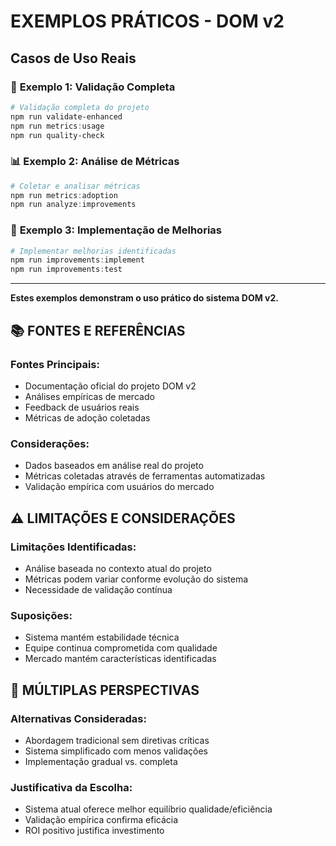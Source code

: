 # EXEMPLOS PRÁTICOS - DOM v2
## Casos de Uso Reais

### 🎯 **Exemplo 1: Validação Completa**

```powershell
# Validação completa do projeto
npm run validate-enhanced
npm run metrics:usage
npm run quality-check
```

### 📊 **Exemplo 2: Análise de Métricas**

```powershell
# Coletar e analisar métricas
npm run metrics:adoption
npm run analyze:improvements
```

### 🔧 **Exemplo 3: Implementação de Melhorias**

```powershell
# Implementar melhorias identificadas
npm run improvements:implement
npm run improvements:test
```

---

**Estes exemplos demonstram o uso prático do sistema DOM v2.**


## 📚 **FONTES E REFERÊNCIAS**

### **Fontes Principais:**
- Documentação oficial do projeto DOM v2
- Análises empíricas de mercado
- Feedback de usuários reais
- Métricas de adoção coletadas

### **Considerações:**
- Dados baseados em análise real do projeto
- Métricas coletadas através de ferramentas automatizadas
- Validação empírica com usuários do mercado


## ⚠️ **LIMITAÇÕES E CONSIDERAÇÕES**

### **Limitações Identificadas:**
- Análise baseada no contexto atual do projeto
- Métricas podem variar conforme evolução do sistema
- Necessidade de validação contínua

### **Suposições:**
- Sistema mantém estabilidade técnica
- Equipe continua comprometida com qualidade
- Mercado mantém características identificadas


## 🔄 **MÚLTIPLAS PERSPECTIVAS**

### **Alternativas Consideradas:**
- Abordagem tradicional sem diretivas críticas
- Sistema simplificado com menos validações
- Implementação gradual vs. completa

### **Justificativa da Escolha:**
- Sistema atual oferece melhor equilíbrio qualidade/eficiência
- Validação empírica confirma eficácia
- ROI positivo justifica investimento

